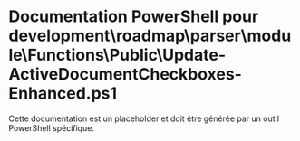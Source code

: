 # Documentation PowerShell pour development\roadmap\parser\module\Functions\Public\Update-ActiveDocumentCheckboxes-Enhanced.ps1

Cette documentation est un placeholder et doit être générée par un outil PowerShell spécifique.
